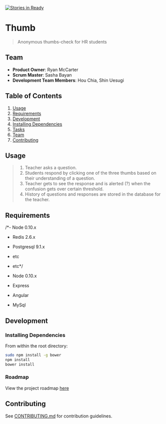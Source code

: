 [![Stories in Ready](https://badge.waffle.io/wicked-baby/wicked-baby.png?label=ready&title=Ready)](https://waffle.io/wicked-baby/wicked-baby)
# Thumb

> Anonymous thumbs-check for HR students

## Team

- __Product Owner__: Ryan McCarter
- __Scrum Master__: Sasha Bayan
- __Development Team Members__: Hou Chia, Shin Uesugi

## Table of Contents

1. [Usage](#Usage)
1. [Requirements](#requirements)
1. [Development](#development)
1. [Installing Dependencies](#installing-dependencies)
1. [Tasks](#tasks)
1. [Team](#team)
1. [Contributing](#contributing)

## Usage

> 1. Teacher asks a question.
> 2. Students respond by clicking one of the three thumbs based on their understanding of a question.
> 3. Teacher gets to see the response and is alerted (?) when the confusion gets over certain threshold.
> 4. History of questions and responses are stored in the database for the teacher.

## Requirements

/*- Node 0.10.x
- Redis 2.6.x
- Postgresql 9.1.x
- etc
- etc*/

- Node 0.10.x
- Express
- Angular
- MySql

## Development

### Installing Dependencies

From within the root directory:

```sh
sudo npm install -g bower
npm install
bower install
```

### Roadmap

View the project roadmap [here](LINK_TO_PROJECT_ISSUES)


## Contributing

See [CONTRIBUTING.md](CONTRIBUTING.md) for contribution guidelines.
